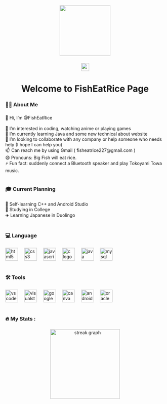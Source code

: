 <div align="center">
  <img height="160" src="https://avatars.githubusercontent.com/u/140298215?v=4"  />
</div>

###

<div align="center">
  <a href="mailto:fisheatrice227@gmail.com" target="_blank">
    <img src="https://img.shields.io/static/v1?message=Gmail&logo=gmail&label=fisheatrice227@gmail.com&color=D14836&logoColor=white&labelColor=&style=for-the-badge" height="25" alt="gmail logo"  />
  </a>
</div>

###

<h1 align="center">Welcome to FishEatRice Page</h1>

###

<h3 align="left">👩‍💻  About Me</h3>

###

<p align="left">👋 Hi, I’m @FishEatRice<br><br>👀 I’m interested in coding, watching anime or playing games<br>🌱 I’m currently learning Java and some new technical about website<br>💞️ I’m looking to collaborate with any company or help someone who needs help (I hope I can help you)<br>📫 Can reach me by using Gmail ( fisheatrice227@gmail.com )<br>😄 Pronouns: Big Fish will eat rice.<br>⚡ Fun fact: suddenly connect a Bluetooth speaker and play Tokoyami Towa music.</p>

###

<h1 align="left"></h1>

###

<h3 align="left">🎓  Current Planning</h3>

###

<p align="left">🔭 Self-learning C++ and Android Studio<br>💜 Studying in College<br>✈️ Learning Japanese in Duolingo</p>

###

<h1 align="left"></h1>

###

<h3 align="left">💻 Language</h3>

###

<div align="left">
  <img src="https://cdn.jsdelivr.net/gh/devicons/devicon/icons/html5/html5-original.svg" height="40" alt="html5 logo"  />
  <img width="12" />
  <img src="https://cdn.jsdelivr.net/gh/devicons/devicon/icons/css3/css3-original.svg" height="40" alt="css3 logo"  />
  <img width="12" />
  <img src="https://cdn.jsdelivr.net/gh/devicons/devicon/icons/javascript/javascript-original.svg" height="40" alt="javascript logo"  />
  <img width="12" />
  <img src="https://cdn.jsdelivr.net/gh/devicons/devicon/icons/c/c-original.svg" height="40" alt="c logo"  />
  <img width="12" />
  <img src="https://cdn.jsdelivr.net/gh/devicons/devicon/icons/java/java-original.svg" height="40" alt="java logo"  />
  <img width="12" />
  <img src="https://cdn.jsdelivr.net/gh/devicons/devicon/icons/mysql/mysql-original.svg" height="40" alt="mysql logo"  />
</div>

###

<h1 align="left"></h1>

###

<h3 align="left">🛠 Tools</h3>

###

<div align="left">
  <img src="https://cdn.jsdelivr.net/gh/devicons/devicon/icons/vscode/vscode-original.svg" height="40" alt="vscode logo"  />
  <img width="12" />
  <img src="https://cdn.jsdelivr.net/gh/devicons/devicon/icons/visualstudio/visualstudio-plain.svg" height="40" alt="visualstudio logo"  />
  <img width="12" />
  <img src="https://cdn.jsdelivr.net/gh/devicons/devicon/icons/google/google-original.svg" height="40" alt="google logo"  />
  <img width="12" />
  <img src="https://cdn.jsdelivr.net/gh/devicons/devicon/icons/canva/canva-original.svg" height="40" alt="canva logo"  />
  <img width="12" />
  <img src="https://cdn.jsdelivr.net/gh/devicons/devicon/icons/androidstudio/androidstudio-original.svg" height="40" alt="androidstudio logo"  />
  <img width="12" />
  <img src="https://cdn.jsdelivr.net/gh/devicons/devicon/icons/oracle/oracle-original.svg" height="40" alt="oracle logo"  />
</div>

###

<h1 align="left"></h1>

###

<h3 align="left">🔥   My Stats :</h3>

###

<div align="center">
  <img src="https://streak-stats.demolab.com?user=FishEatRice&locale=en&mode=daily&theme=dark&hide_border=false&border_radius=5&order=3" height="220" alt="streak graph"  />
</div>

###
